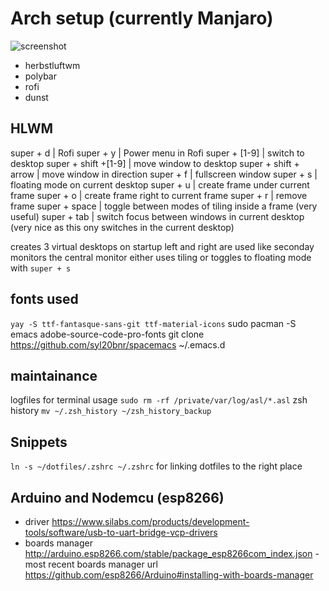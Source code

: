 
# Arch setup (currently Manjaro)

![screenshot](https://github.com/wlard/dotfiles/blob/master/screenshot.png?raw=true)

* herbstluftwm
* polybar
* rofi
* dunst

## HLWM
super + d | Rofi
super + y | Power menu in Rofi
super + [1-9] | switch to desktop
super + shift +[1-9] | move window to desktop
super + shift + arrow | move window in direction
super + f | fullscreen window
super + s | floating mode on current desktop
super + u | create frame under current frame
super + o | create frame right to current frame
super + r | remove frame
super + space | toggle between modes of tiling inside a frame (very useful)
super + tab | switch focus between windows in current desktop (very nice as this ony switches in the current desktop)

creates 3 virtual desktops on startup left and right are used like seconday monitors the central monitor
either uses tiling or toggles to floating mode with `super + s`


## fonts used
`yay -S ttf-fantasque-sans-git ttf-material-icons`
sudo pacman -S emacs adobe-source-code-pro-fonts
git clone https://github.com/syl20bnr/spacemacs ~/.emacs.d

## maintainance
logfiles for terminal usage `sudo rm -rf /private/var/log/asl/*.asl`
zsh history `mv ~/.zsh_history ~/zsh_history_backup`

## Snippets
  `ln -s ~/dotfiles/.zshrc ~/.zshrc` for linking dotfiles to the right place



## Arduino and Nodemcu (esp8266)
- driver https://www.silabs.com/products/development-tools/software/usb-to-uart-bridge-vcp-drivers
- boards manager http://arduino.esp8266.com/stable/package_esp8266com_index.json
-most recent boards manager url https://github.com/esp8266/Arduino#installing-with-boards-manager